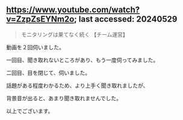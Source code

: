 ## https://www.youtube.com/watch?v=ZzpZsEYNm2o; last accessed: 20240529

> モニタリングは果てなく続く 【チーム運営】

動画を２回伺いました。

一回目、聞き取れないところがあり、もう一度伺ってみました。

二回目、目を閉じて、伺いました。

話題がある程度わかるため、より上手く聞き取れましたが、

背景音が出ると、あまり聞き取れませんでした。

以上でございます。
